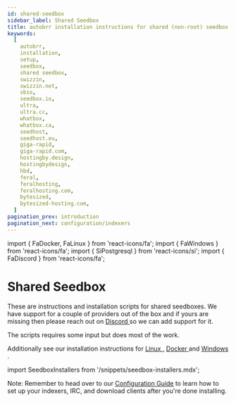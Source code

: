 ```yaml
---
id: shared-seedbox
sidebar_label: Shared Seedbox
title: autobrr installation instructions for shared (non-root) seedbox solutions like giga-rapid, hostingby.design, swizzin.net, ultra.cc, whatbox, seedhost, feralhosting and bytesized-hosting.
keywords:
  [
    autobrr,
    installation,
    setup,
    seedbox,
    shared seedbox,
    swizzin,
    swizzin.net,
    sbio,
    seedbox.io,
    ultra,
    ultra.cc,
    whatbox,
    whatbox.ca,
    seedhost,
    seedhost.eu,
    giga-rapid,
    giga-rapid.com,
    hostingby.design,
    hostingbydesign,
    hbd,
    feral,
    feralhosting,
    feralhosting.com,
    bytesized,
    bytesized-hosting.com,
  ]
pagination_prev: introduction
pagination_next: configuration/indexers
---
```


import { FaDocker, FaLinux } from 'react-icons/fa';
import { FaWindows } from 'react-icons/fa';
import { SiPostgresql } from 'react-icons/si';
import { FaDiscord } from 'react-icons/fa';

# Shared Seedbox

These are instructions and installation scripts for shared seedboxes. We have support for a couple of providers out of the box and if yours are missing then please reach out on [Discord <FaDiscord />](https://discord.gg/8s5d8pFhba) so we can add support for it.

The scripts requires some input but does most of the work.

Additionally see our installation instructions for [Linux <FaLinux />](../installation/linux.md), [Docker <FaDocker />](../installation/docker.md) and [Windows <FaWindows />](../installation/windows.md).

import SeedboxInstallers from '/snippets/seedbox-installers.mdx';

<SeedboxInstallers />

Note: Remember to head over to our [Configuration Guide](../configuration/indexers.md) to learn how to set up your indexers, IRC, and download clients after you're done installing.
